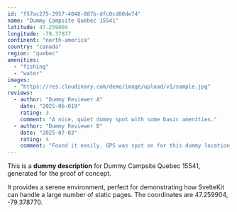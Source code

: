 ```yaml
---
id: "f57ac275-2957-4048-887b-dfc0cd80de74"
name: "Dummy Campsite Quebec 15541"
latitude: 47.259904
longitude: -79.37877
continent: "north-america"
country: "canada"
region: "quebec"
amenities:
  - "fishing"
  - "water"
images:
  - "https://res.cloudinary.com/demo/image/upload/v1/sample.jpg"
reviews:
  - author: "Dummy Reviewer A"
    date: "2025-06-019"
    rating: 3
    comment: "A nice, quiet dummy spot with some basic amenities."
  - author: "Dummy Reviewer B"
    date: "2025-07-03"
    rating: 4
    comment: "Found it easily. GPS was spot on for this dummy location."
---
```


This is a **dummy description** for Dummy Campsite Quebec 15541, generated for the proof of concept.

It provides a serene environment, perfect for demonstrating how SvelteKit can handle a large number of static pages. The coordinates are 47.259904, -79.378770.
